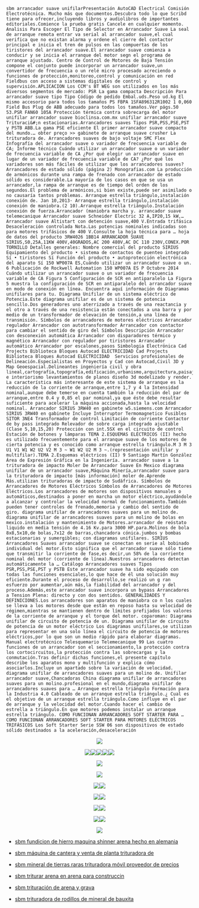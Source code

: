 
```
sbm arrancador suave unifilarPresentación AutoCAD Electrical Comisión Electrotécnica. Mucho más que documentos.Descubra todo lo que Scribd tiene para ofrecer,incluyendo libros y audiolibros de importantes editoriales.Comience la prueba gratis Cancele en cualquier momento. Analisis Para Escoger El Tipo de Selector en Arrancador Suave La seal de arranque remota entrar va serial al arrancador suave,el cual verifica que no existan alarma y ordene el cierre del contactor principal e inicia el tren de pulsos en las compuertas de los tiristores del arrancador suave.El arrancador suave comienza a conducir y se inicia el arranque del motor segn el programa de arranque ajustado. Centro de Control de Motores de Baja Tensión compone el conjunto puede incorporar un arrancador suave,un convertidor de frecuencia o un relé micro procesado acreciendo o funciones de protección,monitoreo,control y comunicación en red Fieldbus con acceso a sistemas digitales de control y supervisión.APLICACION Los CCM's BT WEG son utilizados en los más diversos segmentos de mercado: PSR La gama compacta Descripción Para arrancador suave tipo Tipo Código de pedido Embal.uds.Peso ud.kg El mismo accesorio para todos los tamaños PS FBPA 1SFA896312R1002 1 0,060 Field Bus Plug de ABB adecuado para todos los tamaños.Ver págs.50 53.PSR FAN60 105A Protección térmica contra sobrecarga del motor unifilar arrancador suave bioclinsa.com.mx unifilar arrancador suave Trituraci&#;n estacionarias.Arrancadores suaves Tipos PSR,PSS,PSE,PST y PSTB ABB.La gama PSE eficiente El primer arrancador suave compacto del mundo.… obter preço >> gabinete de arranque suave crusher La trituradora de. Arrancadores suaves de bajo voltaje SMC Flex Infografía del arrancador suave o variador de frecuencia variable de CA; Informe técnico Cuándo utilizar un arrancador suave o un variador de frecuencia variable de CA ¿Por qué elegir un arrancador suave en lugar de un variador de frecuencia variable de CA? ¿Por qué los variadores son más fáciles de utilizar que los arrancadores suaves? Arrancadores de estado sólido (página 2) Monografias.com La producción de armónicos durante una rampa de frenado con arrancador de estado sólido es considerable.La mayoría de los casos en que se usa un arrancador,la rampa de arranque es de tiempo del orden de los segundos.El problema de armónicos,si bien existe,puede ser asimilado o no causaría tantos problemas. Arranque estrella triángulo,instalación conexión de. Jan 10,2013· Arranque estrella triángulo,instalación conexión de maniobra.(2 10).Arranque estrella triángulo.Instalación conexión de fuerza.Arrancador (maniobra marcha y. arrancador suave telemecanique Arrancador suave Schneider Electric 32 A,IP20,15 kW,… Arrancador suave Altistart con detención suave,400 V.Entrada trifásica Desaceleración controlada Nota.Las potencias nominales indicadas son para motores trifásicos de 400 V.Consulte la hoja técnica para … hoja de datos del producto 3RW4026 1BB14 ARRANCADOR SUAVE SIRIUS,S0,25A,11KW 400V,40GRADOS,AC 200 480V,AC DC 110 230V,CONEX.POR TORNILLO Detalles generales: Nombre comercial del producto SIRIUS Equipamiento del producto • sistema de contactos de puenteo integrado Sí • tiristores Sí Función del producto • autoprotección electrónica del aparato Sí 150 WP007A ES,Cuándo utilizar un arrancador suave o un. 6 Publicación de Rockwell Automation 150 WP007A ES P Octubre 2014 Cuándo utilizar un arrancador suave o un variador de frecuencia variable de CA Figura 5 Configuración de SCR en antiparalelo La Figura 5 muestra la configuración de SCR en antiparalelo del arrancador suave en modo de conexión en línea. Encuentra aquí información de Diagramas unifilares para tu. Diagrama Unifilar de un sistema eléctrico de Potencia.Este diagrama unifilar es de un sistema de potencia sencillo.Dos generadores uno aterrizado a través de una reactancia y el otro a través de una resistencia están conectados a una barra y por medio de un transformador de elevación de tensión,a una línea de transmisión. Símbolos de arrancadores de motores eléctricos Arrancador regulador Arrancador con autotransformador Arrancador con contactor para cambiar el sentido de giro del Símbolos Descripción Arrancador con desconexión automática Arrancador con disparadores térmico y magnético Arrancador con regulador por tiristores Arrancador automático Arrancador por escalones,pasos Simbologia Electrönica Cad Projects Biblioteca Bloques Autocad ELECTRICIDAD Cad Projects Biblioteca Bloques Autocad ELECTRICIDAD  Servicios profesionales de Delineación.Especialistas en Proyectos y Cad con Autocad,Civil 3D y Map Geoespacial.Delineantes ingeniería civil y obra lineal,cartografía,topografía,edificación,urbanismo,arquitectura,paisajismo,decoracion e interiorismo levantamientos de planos diseño 3d modelizado y render.  La característica más interesante de este sistema de arranque es la reducción de la corriente de arranque,entre 1,7 y 4 la Intensidad nominal,aunque debe temerse en cuenta también la reducción del par de arranque,entre 0.4 y 0,85 el par nominal,ya que éste debe resultar suficiente para acelerar la máquina accionada,hasta la velocidad nominal. Arrancador SIRIUS 3RW40 en gabinete w5.siemens.com Arrancador SIRIUS 3RW40 en gabinete Incluye Interruptor Termomagnetico Fusibles SITOR 3NE4 Transformador de control Limitación de corriente Contactor de by pass integrado Relevador de sobre carga integrado ajustable (Clase 5,10,15,20) Protección con int.5SX en el circuito de control Estación de botones y lámparas TEMA 2.ESQUEMAS ELÉCTRICOS (II) hecho es utilizado frecuentemente para el arranque suave de los motores de cierta potencia y es conocido como arranque estrella triángulo.M 3 M 3 U1 V1 W1 W2 U2 V2 M 3 ~ W1 W2 U2 M 3 ~.(representación unifilar y multifilar).TEMA 2.Esquemas eléctricos (II) 9 Santiago Martín González Área de Expresión Gráfica en la Ingeniería. arrancador suave a la trituradora de impacto Moler De Arrancador Suave En Mexico diagrama unifilar de un arrancador suave,Máquina Minería,arrancador suave para la trituradora de impacto [más información] moler de.Aprende Más.utilizan trituradoras de impacto de Sudáfrica. Símbolos de Arrancadores de Motores Eléctricos Símbolos de Arrancadores de Motores Eléctricos.Los arrancadores de motores son dispositivos manuales o automáticos,destinados a poner en marcha un motor eléctrico,ayudándole a alcanzar y controlar la velocidad normal de funcionamiento.También pueden tener controles de frenado,memoria y cambio del sentido de giro. diagrama unifilar de arrancadores suaves para un molino de. diagrama unifilar de arrancadores suaves para un molino de bolas en mexico.instalación y mantenimiento de Motores.arrancador de reóstato liquido en media tensión de 4.16 Kv.para 3000 HP.para.Molinos de bola 8x8,5x10,de bolas,7x12 de barras,chancadora cónica.jumbos y bombas estacionarias y sumergibles; con diagramas unifilares. SIRIUS Arrancadores Suaves arrancador suave se conectan en serie al bobinado individual del motor.Esto significa que el arrancador suave sólo tiene que transmitir la corriente de fase,es decir,un 58% de la corriente nominal del motor (corriente de línea).Nuestros arrancadores detectan automáticamente la … Catálogo Arrancadores suaves Tipos PSR,PSS,PSE,PST y PSTB Este arrancador suave ha sido equipado con todas las funciones esenciales,lo que hace de él una solución muy eficiente.Durante el proceso de desarrollo,se realizó un g ran esfuerzo por aumentar,aún más,la fiabilidad del arrancador y del proceso.Además,este arrancador suave incorpora un bypass Arrancadores a Tension Plena: directo y con dos sentidos. GENERALIDADES Y DEFINICIONES.Los arrancadores son aparatos de maniobra co n los cuales se lleva a los motores desde que están en reposo hasta su velocidad de régimen,mientras se mantienen dentro de límites prefijados los valores de la corriente de arranque y el torque del motor. coparoman: Diagrama unifilar de circuito de potencia de un. Diagrama unifilar de circuito de potencia de un motor eléctrico Los diagramas unifilares,se utilizan para representar en una solo línea el circuito de potencia de motores eléctricos,por lo que son un medio rápido para elaborar diagramas. Manual electrotécnico Telesquemario Telemecanique 99 Las cuatro funciones de un arrancador son el seccionamiento,la protección contra los cortocircuitos,la protección contra las sobrecargas y la conmutación.Tras definir dichas funciones,el presente capítulo describe los aparatos mono y multifunción y explica cómo asociarlos.Incluye un apartado sobre la variación de velocidad. diagrama unifilar de arrancadores suaves para un molino de. Unifilar arrancador suave,Chancadoras China diagrama unifilar de arrancadores suaves para un molino.profesional en el mundo,diagrama unifilar de arrancadores suaves para … Arranque estrella triángulo Formación para la Industria 4.0 Cableado de un arranque estrella triángulo.¿ Cual es el objetivo de un arranque estrella triángulo.Como influye en el par de arranque y la velocidad del motor.Cuando hacer el cambio de estrella a triángulo.En que motores podemos instalar un arranque estrella triángulo. COMO FUNCIONAN ARRANCADORES SOFT STARTER PARA … COMO FUNCIONAN ARRANCADORES SOFT STARTER PARA MOTORES ELÉCTRICOS TRIFÁSICOS Los Soft Starter Serie SSW 06 son dispositivos de estado sólido destinados a la aceleración,desaceleración 
```

<div align="center">

<a href="https://es-crusher.shibang-china.com/github&k=sbm+arrancador+suave+unifilar"><img src="https://static.shibang-china.com/es/crusher/logo.jpg"></a>

<a href="https://es-crusher.shibang-china.com/github&k=sbm+arrancador+suave+unifilar"><img src="https://static.shibang-china.com/es/crusher/index.jpg"></a><a href="https://es-crusher.shibang-china.com/material.htmlgithub&k=sbm+arrancador+suave+unifilar"><img src="https://static.shibang-china.com/es/crusher/material.jpg"></a><a href="https://es-crusher.shibang-china.com/application.htmlgithub&k=sbm+arrancador+suave+unifilar"><img src="https://static.shibang-china.com/es/crusher/application.jpg"></a><a href="https://es-crusher.shibang-china.com/aboutus.htmlgithub&k=sbm+arrancador+suave+unifilar"><img src="https://static.shibang-china.com/es/crusher/aboutus.jpg"></a><a href="https://es-crusher.shibang-china.com/contact.htmlgithub&k=sbm+arrancador+suave+unifilar"><img src="https://static.shibang-china.com/es/crusher/contact.jpg"></a>

<a href="https://es-crusher.shibang-china.com/github&k=sbm+arrancador+suave+unifilar"><img src="https://static.shibang-china.com/es/crusher/banner.jpg"></a>

<a href="https://swt.shibang-china.com/github&k=sbm+arrancador+suave+unifilar"><img src="https://static.shibang-china.com/es/crusher/text.jpg"></a>

<a href="https://swt.shibang-china.com/github&k=sbm+arrancador+suave+unifilar"><img src="https://static.shibang-china.com/es/crusher/chat.jpg"></a><a href="https://es-crusher.shibang-china.com/contact.htmlgithub&k=sbm+arrancador+suave+unifilar"><img src="https://static.shibang-china.com/es/crusher/message.jpg"></a>

<a href="https://es-crusher.shibang-china.com/products/pe.htmlgithub&k=sbm+arrancador+suave+unifilar"><img src="https://static.shibang-china.com/es/crusher/pe.jpg"></a><a href="https://es-crusher.shibang-china.com/products/pf.htmlgithub&k=sbm+arrancador+suave+unifilar"><img src="https://static.shibang-china.com/es/crusher/pf.jpg"></a>

<a href="https://es-crusher.shibang-china.com/products/hpt.htmlgithub&k=sbm+arrancador+suave+unifilar"><img src="https://static.shibang-china.com/es/crusher/hpt.jpg"></a><a href="https://es-crusher.shibang-china.com/products/vsi.htmlgithub&k=sbm+arrancador+suave+unifilar"><img src="https://static.shibang-china.com/es/crusher/vsi.jpg"></a>

<a href="https://es-crusher.shibang-china.com/products/klv.htmlgithub&k=sbm+arrancador+suave+unifilar"><img src="https://static.shibang-china.com/es/crusher/klv.jpg"></a><a href="https://es-crusher.shibang-china.com/products/portable.htmlgithub&k=sbm+arrancador+suave+unifilar"><img src="https://static.shibang-china.com/es/crusher/portable.jpg"></a>

<a href="https://swt.shibang-china.com/github&k=sbm+arrancador+suave+unifilar"><img src="https://static.shibang-china.com/es/crusher/case.jpg"></a>

</div>


* [sbm fundicion de hierro maquina shinner arena hecho en alemania](sbm%20fundicion%20de%20hierro%20maquina%20shinner%20arena%20hecho%20en%20alemania.md)

* [sbm máquina de cantera y venta de planta trituradora de](sbm%20m%C3%A1quina%20de%20cantera%20y%20venta%20de%20planta%20trituradora%20de.md)

* [sbm mineral de tierras raras trituradora móvil proveedor de precios](sbm%20mineral%20de%20tierras%20raras%20trituradora%20m%C3%B3vil%20proveedor%20de%20precios.md)

* [sbm triturar arena en arena para construccin](sbm%20triturar%20arena%20en%20arena%20para%20construccin.md)

* [sbm trituración de arena y grava](sbm%20trituraci%C3%B3n%20de%20arena%20y%20grava.md)

* [sbm trituradora de rodillos de mineral de bauxita](sbm%20trituradora%20de%20rodillos%20de%20mineral%20de%20bauxita.md)
